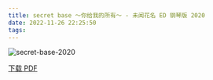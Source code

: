 ```yaml
---
title: secret base 〜你给我的所有〜 - 未闻花名 ED 钢琴版 2020
date: 2022-11-26 22:25:50
tags:
---
```


![secret-base-2020](https://cdn.jsdelivr.net/gh/AnotiaWang/animenz@source/img/secret-base-2020.png)

[下载 PDF](https://cdn.jsdelivr.net/gh/AnotiaWang/animenz@source/sheets/secret-base-2020.pdf)
